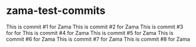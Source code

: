 # zama-test-commits
This is commit #1 for Zama
This is commit #2 for Zama
This is commit #3 for for
This is commit #4 for Zama
This is commit #5 for Zama
This is commit #6 for Zama
This is commit #7 for Zama
This is commit #8 for Zama

